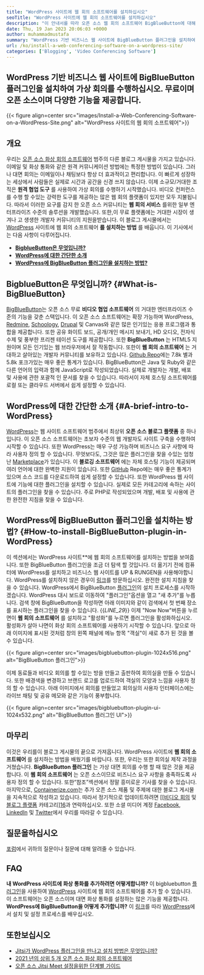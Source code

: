 ```yaml
---
title: "WordPress 사이트에 웹 회의 소프트웨어를 설치하십시오" 
seoTitle: "WordPress 사이트에 웹 회의 소프트웨어를 설치하십시오" 
description: "이 안내서를 따라 오픈 소스 웹 회의 소프트웨어 BigBlueButton에 대해 알아보십시오. WordPress에 BigBlueButton 플러그인을 설치하는 방법을 살펴 보겠습니다." 
date: Thu, 19 Jan 2023 20:06:03 +0000
author: muhammadmustafa
summary: "WordPress 기반 비즈니스 웹 사이트에 BigBlueButton 플러그인을 설치하여 가상 회의를 수행하십시오. 무료이며 오픈 소스이며 다양한 기능을 제공합니다." 
url: /ko/install-a-web-conferencing-software-on-a-wordpress-site/
categories: ['Blogging', 'Video Conferencing Software']
---
```


## WordPress 기반 비즈니스 웹 사이트에 BigBlueButton 플러그인을 설치하여 가상 회의를 수행하십시오. 무료이며 오픈 소스이며 다양한 기능을 제공합니다.

{{< figure align=center src="images/Install-a-Web-Conferencing-Software-on-a-WordPress-Site.png" alt="WordPress 사이트의 웹 회의 소프트웨어">}}


## 개요
우리는 [오픈 소스 화상 회의 소프트웨어][1] 범주의 다른 블로그 게시물을 가지고 있습니다. 이메일 및 화상 통화와 같은 원격 커뮤니케이션 방법에는 특정한 방법이 있습니다. 그러나 대면 회의는 이메일이나 채팅보다 항상 더 효과적이고 편리합니다. 이 빠르게 성장하는 세상에서 사람들은 실제로 시간과 공간을 신경 쓰지 않습니다. 이제 소규모/거대한 조직은  **원격 협업 도구** 를 사용하여 가상 회의를 수행하기 시작했습니다. 비디오 컨퍼런스를 수행 할 수있는 강력한 도구를 제공하는 많은 웹 회의 플랫폼이 있지만 모두 지불됩니다. 따라서 이러한 요구를 감지 한 오픈 소스 커뮤니티는  **웹 회의 서비스**  를위한 일부 엔터프라이즈 수준의 솔루션을 개발했습니다. 또한,이 무료 플랫폼에는 거대한 시장이 생겨나 고 생생한 개발자 커뮤니티의 지원을받습니다. 이 블로그 게시물에서는 [WordPress][2] 사이트에 웹 회의 소프트웨어 **를 설치하는 방법**  를 배웁니다.
이 기사에서는 다음 사항이 다루어집니다.
* [  **BigblueButton은 무엇입니까?**  ][3]
* [  **WordPress에 대한 간단한 소개**  ][4]
*  **[WordPress에 BigBlueButton 플러그인을 설치하는 방법?][5]**  

##  **BigblueButton은 무엇입니까?**  {#What-is-BigBlueButton}

[BigBlueButton][6]는 오픈 소스 무료  **비디오 협업 소프트웨어** 의 거대한 엔터프라이즈 수준의 기능을 갖춘 스택입니다. 이 오픈 소스 소프트웨어는 확장 가능하며 WordPress, [Redmine][7], [Schoology][8], [Drupal][9] 및 Canvas와 같은 많은 인기있는 응용 프로그램과 통합을 제공합니다. 또한 공유 화이트 보드, 공개/개인 메시지 보내기, HD 오디오, 전자식 수제 및 풍부한 프리젠 테이션 도구를 제공합니다. 또한 **BigBlueButton**  는 HTML5 지원이며 모든 인기있는 웹 브라우저에서 잘 작동합니다.
또한이  **웹 회의 소프트웨어**  는 거대하고 살아있는 개발자 커뮤니티를 보유하고 있습니다. [Github Repo][10]에는 7.8k 별과 5.8k 포크가있는 매우 좋은 통계가 있습니다. BigBlueButton은 Java 및 Ruby와 같은 다른 언어의 입력과 함께 JavaScript로 작성되었습니다. 실제로 개발자는 개발, 배포 및 사용에 관한 포괄적 인 문서를 찾을 수 있습니다. 따라서이 자체 호스팅 소프트웨어를 로컬 또는 클라우드 서버에서 쉽게 설정할 수 있습니다.

##  **WordPress에 대한 간단한 소개**  {#A-brief-intro-to-WordPress}

[WordPress][2]는 웹 사이트 소프트웨어 범주에서 최상위  **오픈 소스 블로그 플랫폼**  중 하나입니다. 이 오픈 소스 소프트웨어는 초보자 수준의 웹 개발자도 사이트 구축을 수행하여 시작할 수 있습니다. 또한 WordPress는 매우 구성 가능하며 비즈니스 요구 사항에 따라 사용자 정의 할 수 있습니다. 무엇보다도, 그것은 많은 플러그인을 찾을 수있는 엄청난 [Marketplace][11]가 있습니다.
이  **블로깅 소프트웨어**  에는 자체 호스팅 기능이 제공되며 여러 언어에 대한 완벽한 지원이 있습니다. 또한 [GitHub][12] Repo에는 매우 좋은 통계가 있으며 소스 코드를 다운로드하여 쉽게 설정할 수 있습니다. 또한 WordPress 웹 사이트에 기능에 대한 플러그인을 설치할 수 있습니다. 실제로 모든 카테고리에 속하는 사이트의 플러그인을 찾을 수 있습니다. 주로 PHP로 작성되었으며 개발, 배포 및 사용에 관한 완전한 지침을 찾을 수 있습니다.

##  **WordPress에 BigBlueButton 플러그인을 설치하는 방법?**  {#How-to-install-BigBlueButton-plugin-in-WordPress}

이 섹션에서는 WordPress 사이트**에 웹 회의 소프트웨어를 설치하는 방법을 보여줍니다. 또한 BigBlueButton 플러그인을 조금 더 탐색 할 것입니다. 더 옮기기 전에 컴퓨터에 WordPress를 설치하고 비즈니스 웹 사이트를 UP & RUNGEN을 사용해야합니다.
WordPress를 설치하지 않은 경우이 [링크][2]를 방문하십시오. 완전한 설치 지침을 찾을 수 있습니다.
WordPress에서 BigBlueButton [플러그인][13]의 설치 프로세스를 시작하겠습니다.
WordPress 대시 보드로 이동하여 "플러그인"옵션을 열고 "새 추가"를 누릅니다. 검색 창에 BigBlueButton을 작성하면 아래 이미지와 같이 검색에서 첫 번째 장소를 표시하는 플러그인을 찾을 수 있습니다.
{{_LINE_29_}}
이제 "Now Now"버튼을 누르면이  **웹 회의 소프트웨어**  를 설치하고 "활성화"를 누르면 플러그인을 활성화하십시오. 활성화가 살아 나면이 화상 회의 소프트웨어를 사용하기 시작할 수 있습니다. 앞으로 아래 이미지에 표시된 것처럼 창의 왼쪽 패널에 메뉴 항목 "객실"이 새로 추가 된 것을 볼 수 있습니다.

{{< figure align=center src="images/bigbluebutton-plugin-1024x516.png" alt="BigBlueButton 플러그인">}}

이제 동료들과 비디오 회의를 할 수있는 방을 만들고 출판하여 회의실을 만들 수 있습니다. 또한 배경색을 변경하고 브랜드 로고를 업로드하여 객실의 모양과 느낌을 사용자 정의 할 수 있습니다. 아래 이미지에서 회의를 만들었고 회의실의 사용자 인터페이스에는 라이브 채팅 및 공유 메모와 같은 기능이 풍부합니다.

{{< figure align=center src="images/bigbluebutton-plugin-ui-1024x532.png" alt="BigBlueButton 플러그인 UI">}}


## 마무리
이것은 우리를이 블로그 게시물의 끝으로 가져옵니다. WordPress 사이트에  **웹 회의 소프트웨어** 를 설치하는 방법을 배웠기를 바랍니다. 또한, 우리는 또한 회의실 제작 과정을 거쳤습니다.  **BigBlueButton 플러그인**  는 가상 대면 회의를 수행 할 때 많은 것을 제공합니다. 이 **웹 회의 소프트웨어**  는 오픈 소스이므로 비즈니스 요구 사항을 충족하도록 사용자 정의 할 수 있습니다. 또한“참조”섹션에서 정말 흥미로운 기사를 찾을 수 있습니다.
마지막으로, [Containerize.com][14]는 추가 오픈 소스 제품 및 주제에 대한 블로그 게시물을 지속적으로 작성하고 있습니다. 따라서 정기적으로 업데이트하려면 [[[비디오 회의][1] 및 [블로그 플랫폼][15] 카테고리][16]과 연락하십시오. 또한 소셜 미디어 계정 [Facebook][17], [LinkedIn][18] 및 [Twitter][19]에서 우리를 따라갈 수 있습니다.

## 질문을하십시오
[포럼][20]에서 귀하의 질문이나 질문에 대해 알려줄 수 있습니다.

## FAQ
 **내 WordPress 사이트에 화상 통화를 추가하려면 어떻게합니까?** 
이 bigbluebutton [플러그인][13]을 사용하여 [WordPress][2] 사이트에 웹 회의 소프트웨어를 추가 할 수 있습니다. 이 소프트웨어는 오픈 소스이며 대면 화상 통화를 설정하는 많은 기능을 제공합니다.
 **WordPress에 BigBlueButton을 어떻게 추가합니까?** 
이 [링크][5]를 따라 [WordPress][2]에서 설치 및 설정 프로세스를 배우십시오.

## 또한보십시오
  * [Jitsi가 WordPress 플러그인을 만나고 설치 방법은 무엇입니까?][21]
  * [2021 년의 상위 5 개 오픈 소스 화상 회의 소프트웨어][22]
  * [오픈 소스 Jitsi Meet 설정을위한 단계별 가이드][23]



 [1]: https://products.containerize.com/video-conferencing/
 [2]: https://products.containerize.com/blogging/wordpress/
 [3]: #What-is-BigBlueButton
 [4]: #A-brief-intro-to-WordPress
 [5]: #How-to-install-BigBlueButton-plugin-in-WordPress
 [6]: https://products.containerize.com/video-conferencing/bigbluebutton/
 [7]: https://products.containerize.com/project-management/redmine/
 [8]: https://app.schoology.com/login
 [9]: https://products.containerize.com/content-management/drupal/
 [10]: https://github.com/bigbluebutton/bigbluebutton
 [11]: https://wordpress.org/plugins/
 [12]: https://github.com/WordPress/WordPress
 [13]: https://wordpress.org/plugins/video-conferencing-with-bbb/
 [14]: https://www.containerize.com/
 [15]: https://products.containerize.com/blogging/
 [16]: https://products.containerize.com/social-network-platforms/
 [17]: https://web.facebook.com/containerize
 [18]: https://www.linkedin.com/company/containerize/
 [19]: https://twitter.com/containerize_co
 [20]: https://forum.containerize.com/
 [21]: https://blog.containerize.com/blogging/what-is-jitsi-meet-wordpress-plugin-and-how-to-install-it/
 [22]: https://blog.containerize.com/video-conferencing-software/top-5-open-source-video-conferencing-software-of-2021/
 [23]: https://blog.containerize.com/video-conferencing-software/how-to-set-up-open-source-jitsi-meet/
